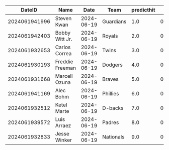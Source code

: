 DateID         |  Name             |  Date        |  Team       |  predicthit  |  predicthitproba     |  hitbool  |  Last7DaysAVG  |  Last15DaysAVG  |  Last30DaysAVG
---------------|-------------------|--------------|-------------|--------------|----------------------|-----------|----------------|-----------------|---------------
2024061941996  |  Steven Kwan      |  2024-06-19  |  Guardians  |  1.0         |  0.6388870261567754  |  False    |  0.478         |  0.5            |  0.5
2024061942403  |  Bobby Witt Jr.   |  2024-06-19  |  Royals     |  2.0         |  0.6258200708302443  |  False    |  0.32          |  0.357          |  0.363
2024061932653  |  Carlos Correa    |  2024-06-19  |  Twins      |  3.0         |  0.6183971709545693  |  False    |  0.607         |  0.466          |  0.365
2024061930193  |  Freddie Freeman  |  2024-06-19  |  Dodgers    |  4.0         |  0.6168391718530999  |  False    |  0.304         |  0.32           |  0.305
2024061931668  |  Marcell Ozuna    |  2024-06-19  |  Braves     |  5.0         |  0.6160018018387516  |  False    |  0.345         |  0.345          |  0.315
2024061941169  |  Alec Bohm        |  2024-06-19  |  Phillies   |  6.0         |  0.6122711301699131  |  False    |  0.444         |  0.34           |  0.263
2024061932512  |  Ketel Marte      |  2024-06-19  |  D-backs    |  7.0         |  0.6119840123494308  |  False    |  0.364         |  0.372          |  0.274
2024061939572  |  Luis Arraez      |  2024-06-19  |  Padres     |  8.0         |  0.608433487341329   |  False    |  0.208         |  0.23           |  0.333
2024061932833  |  Jesse Winker     |  2024-06-19  |  Nationals  |  9.0         |  0.6051966332328492  |  False    |  0.467         |  0.429          |  0.354
